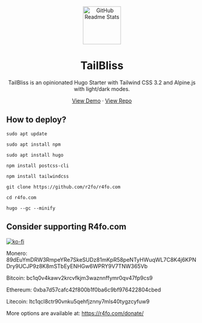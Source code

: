 <p align="center" style="padding-top:20px">
 <img width="100px" src="https://raw.githubusercontent.com/nusserstudios/tailbliss/main/images/logo-tailbliss-round.svg" align="center" alt="GitHub Readme Stats" />
 <h1 align="center">TailBliss</h1>
 <p align="center">TailBliss is an opinionated Hugo Starter with Tailwind CSS 3.2 and Alpine.js with light/dark modes.</p>
</p>

  <p align="center">
    <a href="https://tailbliss.netlify.app/">View Demo</a>
    ·
    <a href="https://github.com/nusserstudios/tailbliss/">View Repo</a>
  </p>
</p>

## How to deploy?
```sudo apt update```

```sudo apt install npm```

```sudo apt install hugo```

```npm install postcss-cli```

```npm install tailwindcss```

```git clone https://github.com/r2fo/r4fo.com```

```cd r4fo.com```

```hugo --gc --minify```

## Consider supporting R4fo.com
[![ko-fi](https://ko-fi.com/img/githubbutton_sm.svg)](https://ko-fi.com/S6S0RIUXU) <br>

Monero: 89dEuYmDRW3RmpeYRe7SkeSUDz81mKpR58peNTyHWuqWL7C8K4j6KPNDry9UCJP9z8K8mSTbEyENHGw6WPRY9V7TNW365Vb <br>

Bitcoin: bc1q0v4kawv2krcvfkjm3waznnffymr0qv47fp9cs9 <br>

Ethereum: 0xba7d57cafc42f800b1f0ba6c9bf976422804cbed <br>

Litecoin: ltc1qcl8ctr90vnku5qehfjznny7mls40tygzcyfuw9 <br>

More options are available at: https://r4fo.com/donate/